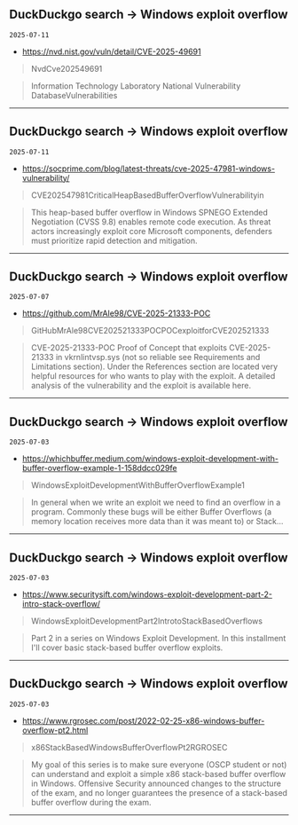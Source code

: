 ## DuckDuckgo search -> Windows exploit overflow
`2025-07-11`

* https://nvd.nist.gov/vuln/detail/CVE-2025-49691

<blockquote>
 NvdCve202549691
</blockquote>
<blockquote>
Information Technology Laboratory National Vulnerability DatabaseVulnerabilities
</blockquote>

---

## DuckDuckgo search -> Windows exploit overflow
`2025-07-11`

* https://socprime.com/blog/latest-threats/cve-2025-47981-windows-vulnerability/

<blockquote>
 CVE202547981CriticalHeapBasedBufferOverflowVulnerabilityin
</blockquote>
<blockquote>
This heap-based buffer overflow in Windows SPNEGO Extended Negotiation (CVSS 9.8) enables remote code execution. As threat actors increasingly exploit core Microsoft components, defenders must prioritize rapid detection and mitigation.
</blockquote>

---

## DuckDuckgo search -> Windows exploit overflow
`2025-07-07`

* https://github.com/MrAle98/CVE-2025-21333-POC

<blockquote>
 GitHubMrAle98CVE202521333POCPOCexploitforCVE202521333
</blockquote>
<blockquote>
CVE-2025-21333-POC Proof of Concept that exploits CVE-2025-21333 in vkrnlintvsp.sys (not so reliable see Requirements and Limitations section). Under the References section are located very helpful resources for who wants to play with the exploit. A detailed analysis of the vulnerability and the exploit is available here.
</blockquote>

---

## DuckDuckgo search -> Windows exploit overflow
`2025-07-03`

* https://whichbuffer.medium.com/windows-exploit-development-with-buffer-overflow-example-1-158ddcc029fe

<blockquote>
 WindowsExploitDevelopmentWithBufferOverflowExample1
</blockquote>
<blockquote>
In general when we write an exploit we need to find an overflow in a program. Commonly these bugs will be either Buffer Overflows (a memory location receives more data than it was meant to) or Stack…
</blockquote>

---

## DuckDuckgo search -> Windows exploit overflow
`2025-07-03`

* https://www.securitysift.com/windows-exploit-development-part-2-intro-stack-overflow/

<blockquote>
 WindowsExploitDevelopmentPart2IntrotoStackBasedOverflows
</blockquote>
<blockquote>
Part 2 in a series on Windows Exploit Development. In this installment I'll cover basic stack-based buffer overflow exploits.
</blockquote>

---

## DuckDuckgo search -> Windows exploit overflow
`2025-07-03`

* https://www.rgrosec.com/post/2022-02-25-x86-windows-buffer-overflow-pt2.html

<blockquote>
 x86StackBasedWindowsBufferOverflowPt2RGROSEC
</blockquote>
<blockquote>
My goal of this series is to make sure everyone (OSCP student or not) can understand and exploit a simple x86 stack-based buffer overflow in Windows. Offensive Security announced changes to the structure of the exam, and no longer guarantees the presence of a stack-based buffer overflow during the exam.
</blockquote>

---

